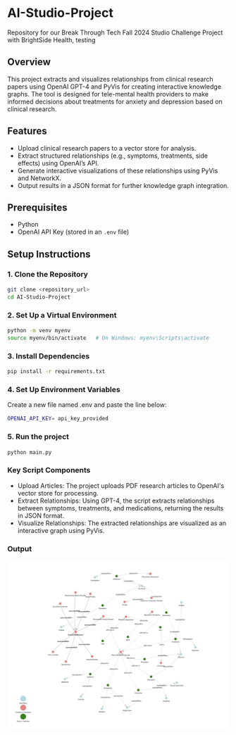 # AI-Studio-Project

Repository for our Break Through Tech Fall 2024 Studio Challenge Project with BrightSide Health, testing

## Overview

This project extracts and visualizes relationships from clinical research papers using OpenAI GPT-4 and PyVis for creating interactive knowledge graphs. The tool is designed for tele-mental health providers to make informed decisions about treatments for anxiety and depression based on clinical research.

## Features

- Upload clinical research papers to a vector store for analysis.
- Extract structured relationships (e.g., symptoms, treatments, side effects) using OpenAI’s API.
- Generate interactive visualizations of these relationships using PyVis and NetworkX.
- Output results in a JSON format for further knowledge graph integration.

## Prerequisites

- Python
- OpenAI API Key (stored in an `.env` file)

## Setup Instructions

### 1. Clone the Repository

```bash
git clone <repository_url>
cd AI-Studio-Project
```

### 2. Set Up a Virtual Environment

```bash
python -m venv myenv
source myenv/bin/activate   # On Windows: myenv\Scripts\activate
```

### 3. Install Dependencies

```bash
pip install -r requirements.txt
```

### 4. Set Up Environment Variables

Create a new file named .env and paste the line below:

```bash
OPENAI_API_KEY= api_key_provided
```

### 5. Run the project

```bash
python main.py
```

### Key Script Components

- Upload Articles: The project uploads PDF research articles to OpenAI's vector store for processing.
- Extract Relationships: Using GPT-4, the script extracts relationships between symptoms, treatments, and medications, returning the results in JSON format.
- Visualize Relationships: The extracted relationships are visualized as an interactive graph using PyVis.

### Output

![Sample Knowledge Graph Output](images/sample_knowledgegraph_output.jpeg)
